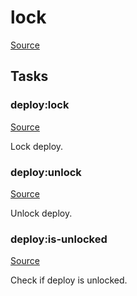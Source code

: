 <!-- DO NOT EDIT THIS FILE! -->
<!-- Instead edit recipe/deploy/lock.php -->
<!-- Then run bin/docgen -->

# lock

[Source](/recipe/deploy/lock.php)





## Tasks

### deploy:lock
[Source](https://github.com/deployphp/deployer/blob/master/recipe/deploy/lock.php#L8)

Lock deploy.




### deploy:unlock
[Source](https://github.com/deployphp/deployer/blob/master/recipe/deploy/lock.php#L21)

Unlock deploy.




### deploy:is-unlocked
[Source](https://github.com/deployphp/deployer/blob/master/recipe/deploy/lock.php#L26)

Check if deploy is unlocked.




